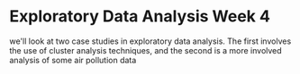 # Exploratory Data Analysis Week 4 

we'll look at two case studies in exploratory data analysis. The first involves the use of cluster analysis techniques, and the second is a more involved analysis of some air pollution data
